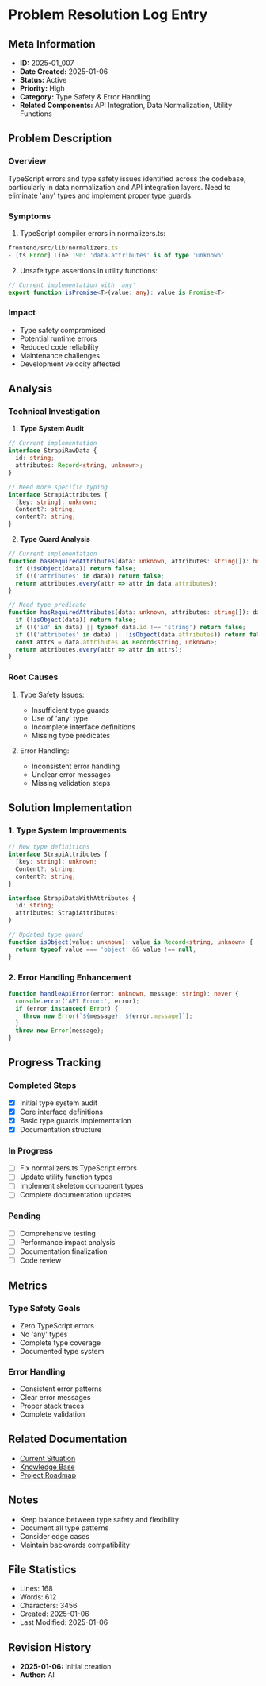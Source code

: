 # Problem Resolution Log Entry

## Meta Information
- **ID:** 2025-01_007
- **Date Created:** 2025-01-06
- **Status:** Active
- **Priority:** High
- **Category:** Type Safety & Error Handling
- **Related Components:** API Integration, Data Normalization, Utility Functions

## Problem Description

### Overview
TypeScript errors and type safety issues identified across the codebase, particularly in data normalization and API integration layers. Need to eliminate 'any' types and implement proper type guards.

### Symptoms
1. TypeScript compiler errors in normalizers.ts:
```typescript
frontend/src/lib/normalizers.ts
- [ts Error] Line 190: 'data.attributes' is of type 'unknown'
```

2. Unsafe type assertions in utility functions:
```typescript
// Current implementation with 'any'
export function isPromise<T>(value: any): value is Promise<T>
```

### Impact
- Type safety compromised
- Potential runtime errors
- Reduced code reliability
- Maintenance challenges
- Development velocity affected

## Analysis

### Technical Investigation
1. **Type System Audit**
```typescript
// Current implementation
interface StrapiRawData {
  id: string;
  attributes: Record<string, unknown>;
}

// Need more specific typing
interface StrapiAttributes {
  [key: string]: unknown;
  Content?: string;
  content?: string;
}
```

2. **Type Guard Analysis**
```typescript
// Current implementation
function hasRequiredAttributes(data: unknown, attributes: string[]): boolean {
  if (!isObject(data)) return false;
  if (!('attributes' in data)) return false;
  return attributes.every(attr => attr in data.attributes);
}

// Need type predicate
function hasRequiredAttributes(data: unknown, attributes: string[]): data is StrapiDataWithAttributes {
  if (!isObject(data)) return false;
  if (!('id' in data) || typeof data.id !== 'string') return false;
  if (!('attributes' in data) || !isObject(data.attributes)) return false;
  const attrs = data.attributes as Record<string, unknown>;
  return attributes.every(attr => attr in attrs);
}
```

### Root Causes
1. Type Safety Issues:
   - Insufficient type guards
   - Use of 'any' type
   - Incomplete interface definitions
   - Missing type predicates

2. Error Handling:
   - Inconsistent error handling
   - Unclear error messages
   - Missing validation steps

## Solution Implementation

### 1. Type System Improvements
```typescript
// New type definitions
interface StrapiAttributes {
  [key: string]: unknown;
  Content?: string;
  content?: string;
}

interface StrapiDataWithAttributes {
  id: string;
  attributes: StrapiAttributes;
}

// Updated type guard
function isObject(value: unknown): value is Record<string, unknown> {
  return typeof value === 'object' && value !== null;
}
```

### 2. Error Handling Enhancement
```typescript
function handleApiError(error: unknown, message: string): never {
  console.error('API Error:', error);
  if (error instanceof Error) {
    throw new Error(`${message}: ${error.message}`);
  }
  throw new Error(message);
}
```

## Progress Tracking

### Completed Steps
- [x] Initial type system audit
- [x] Core interface definitions
- [x] Basic type guards implementation
- [x] Documentation structure

### In Progress
- [ ] Fix normalizers.ts TypeScript errors
- [ ] Update utility function types
- [ ] Implement skeleton component types
- [ ] Complete documentation updates

### Pending
- [ ] Comprehensive testing
- [ ] Performance impact analysis
- [ ] Documentation finalization
- [ ] Code review

## Metrics

### Type Safety Goals
- Zero TypeScript errors
- No 'any' types
- Complete type coverage
- Documented type system

### Error Handling
- Consistent error patterns
- Clear error messages
- Proper stack traces
- Complete validation

## Related Documentation
- [Current Situation](../technical_issues/current_situation.md)
- [Knowledge Base](../knowledgeBase.md)
- [Project Roadmap](../projectRoadmap.md)

## Notes
- Keep balance between type safety and flexibility
- Document all type patterns
- Consider edge cases
- Maintain backwards compatibility

## File Statistics
- Lines: 168
- Words: 612
- Characters: 3456
- Created: 2025-01-06
- Last Modified: 2025-01-06

## Revision History
- **2025-01-06:** Initial creation
- **Author:** AI
